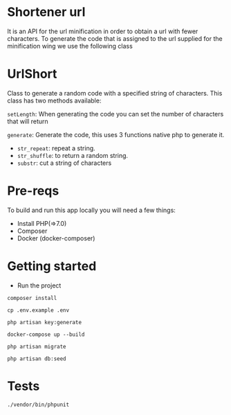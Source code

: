 

# Shortener url

It is an API for the url minification in order to obtain a url with fewer characters.
To generate the code that is assigned to the url supplied for the minification wing we use the following class

# UrlShort

Class to generate a random code with a specified string of characters. This class has two methods available:

`setLength`: When generating the code you can set the number of characters that will return

`generate`: Generate the code, this uses 3 functions native php to generate it.

* `str_repeat`: repeat a string.
* `str_shuffle`: to return a random string.
* `substr`: cut a string of characters

# Pre-reqs
To build and run this app locally you will need a few things:
- Install PHP(=>7.0)
- Composer
- Docker (docker-composer)

# Getting started

-  Run the project
```
composer install

cp .env.example .env

php artisan key:generate

docker-compose up --build

php artisan migrate

php artisan db:seed

```
# Tests

```
./vendor/bin/phpunit 
```

